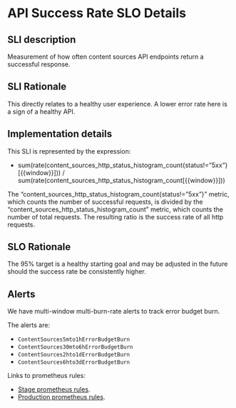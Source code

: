 # API Success Rate SLO Details

## SLI description

Measurement of how often content sources API endpoints return a successful response.

## SLI Rationale

This directly relates to a healthy user experience. A lower error rate here is a sign of a healthy API.

## Implementation details

This SLI is represented by the expression: 

* 	sum(rate(content_sources_http_status_histogram_count{status!=”5xx”}[{{window}}])) / sum(rate(content_sources_http_status_histogram_count[{{window}}]))

The “content_sources_http_status_histogram_count{status!=”5xx”}” metric, which counts the number of successful requests, is divided by the “content_sources_http_status_histogram_count” metric, which counts the number of total requests. The resulting ratio is the success rate of all http requests.

## SLO Rationale

The 95% target is a healthy starting goal and may be adjusted in the future should the success rate be consistently higher.

## Alerts

We have multi-window multi-burn-rate alerts to track error budget burn.

The alerts are:
  - `ContentSources5mto1hErrorBudgetBurn`
  - `ContentSources30mto6hErrorBudgetBurn`
  - `ContentSources2hto1dErrorBudgetBurn`
  - `ContentSources6hto3dErrorBudgetBurn`

Links to prometheus rules: 
- [Stage prometheus rules][stage rules].
- [Production prometheus rules][prod rules].

[stage rules]: https://gitlab.cee.redhat.com/service/app-interface/-/blob/master/resources/insights-stage/content-sources-stage/content-sources-stage.prometheusrules.yml
[prod rules]: https://gitlab.cee.redhat.com/service/app-interface/-/blob/master/resources/insights-prod/content-sources-prod/content-sources-prod.prometheusrules.yml
